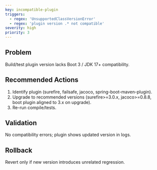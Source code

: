 ```yaml
---
key: incompatible-plugin
triggers:
  - regex: 'UnsupportedClassVersionError'
  - regex: 'plugin version .* not compatible'
severity: high
priority: 3
---
```

## Problem
Build/test plugin version lacks Boot 3 / JDK 17+ compatibility.
## Recommended Actions
1. Identify plugin (surefire, failsafe, jacoco, spring-boot-maven-plugin).
2. Upgrade to recommended versions (surefire>=3.0.x, jacoco>=0.8.8, boot plugin aligned to 3.x on upgrade).
3. Re-run compile/tests.
## Validation
No compatibility errors; plugin shows updated version in logs.
## Rollback
Revert only if new version introduces unrelated regression.
